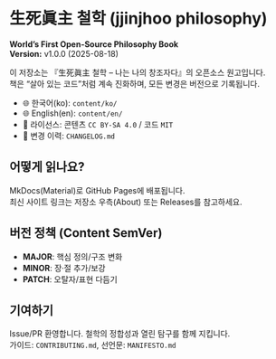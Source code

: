 # 生死眞主 철학 (jjinjhoo philosophy)
**World’s First Open-Source Philosophy Book**  
**Version:** v1.0.0 (2025-08-18)

이 저장소는 『生死眞主 철학 – 나는 나의 창조자다』의 오픈소스 원고입니다.  
책은 “살아 있는 코드”처럼 계속 진화하며, 모든 변경은 버전으로 기록됩니다.

- 🌐 한국어(ko): `content/ko/`
- 🌐 English(en): `content/en/`
- 🔗 라이선스: 콘텐츠 `CC BY-SA 4.0` / 코드 `MIT`
- 📜 변경 이력: `CHANGELOG.md`

## 어떻게 읽나요?
MkDocs(Material)로 GitHub Pages에 배포됩니다.  
최신 사이트 링크는 저장소 우측(About) 또는 Releases를 참고하세요.

## 버전 정책 (Content SemVer)
- **MAJOR**: 핵심 정의/구조 변화
- **MINOR**: 장·절 추가/보강
- **PATCH**: 오탈자/표현 다듬기

## 기여하기
Issue/PR 환영합니다. 철학의 정합성과 열린 탐구를 함께 지킵니다.  
가이드: `CONTRIBUTING.md`, 선언문: `MANIFESTO.md`
